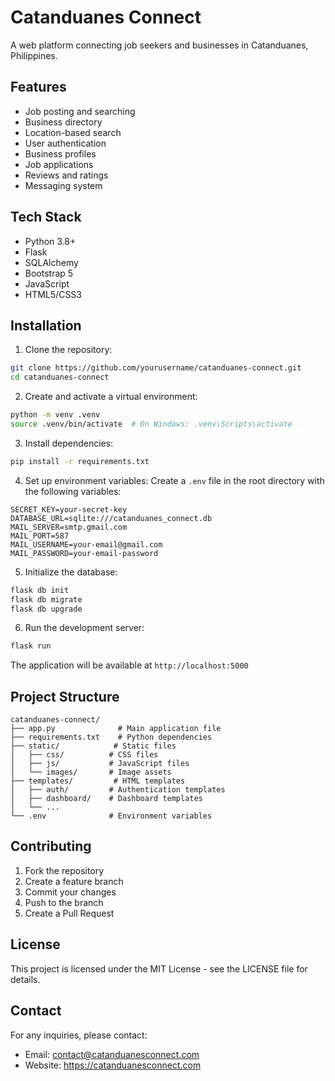 # Catanduanes Connect

A web platform connecting job seekers and businesses in Catanduanes, Philippines.

## Features

- Job posting and searching
- Business directory
- Location-based search
- User authentication
- Business profiles
- Job applications
- Reviews and ratings
- Messaging system

## Tech Stack

- Python 3.8+
- Flask
- SQLAlchemy
- Bootstrap 5
- JavaScript
- HTML5/CSS3

## Installation

1. Clone the repository:
```bash
git clone https://github.com/yourusername/catanduanes-connect.git
cd catanduanes-connect
```

2. Create and activate a virtual environment:
```bash
python -m venv .venv
source .venv/bin/activate  # On Windows: .venv\Scripts\activate
```

3. Install dependencies:
```bash
pip install -r requirements.txt
```

4. Set up environment variables:
Create a `.env` file in the root directory with the following variables:
```
SECRET_KEY=your-secret-key
DATABASE_URL=sqlite:///catanduanes_connect.db
MAIL_SERVER=smtp.gmail.com
MAIL_PORT=587
MAIL_USERNAME=your-email@gmail.com
MAIL_PASSWORD=your-email-password
```

5. Initialize the database:
```bash
flask db init
flask db migrate
flask db upgrade
```

6. Run the development server:
```bash
flask run
```

The application will be available at `http://localhost:5000`

## Project Structure

```
catanduanes-connect/
├── app.py              # Main application file
├── requirements.txt    # Python dependencies
├── static/            # Static files
│   ├── css/          # CSS files
│   ├── js/           # JavaScript files
│   └── images/       # Image assets
├── templates/         # HTML templates
│   ├── auth/         # Authentication templates
│   ├── dashboard/    # Dashboard templates
│   └── ...
└── .env              # Environment variables
```

## Contributing

1. Fork the repository
2. Create a feature branch
3. Commit your changes
4. Push to the branch
5. Create a Pull Request

## License

This project is licensed under the MIT License - see the LICENSE file for details.

## Contact

For any inquiries, please contact:
- Email: contact@catanduanesconnect.com
- Website: https://catanduanesconnect.com 